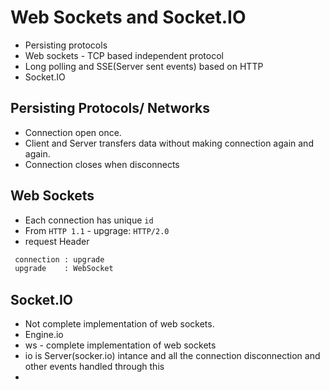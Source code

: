 # Web Sockets and Socket.IO

- Persisting protocols
- Web sockets - TCP based independent protocol
- Long polling and SSE(Server sent events) based on HTTP
- Socket.IO

## Persisting Protocols/ Networks
- Connection open once.
- Client and Server transfers data without making connection again and again.
- Connection closes when disconnects

## Web Sockets
- Each connection has unique `id`
- From `HTTP 1.1` - upgrage: `HTTP/2.0`
- request Header 

```bash
 connection : upgrade
 upgrade    : WebSocket
```

## Socket.IO

- Not complete implementation of web sockets.
- Engine.io
- ws - complete implementation of web sockets
- io is Server(socker.io) intance and all the connection disconnection and other events handled through this
- 